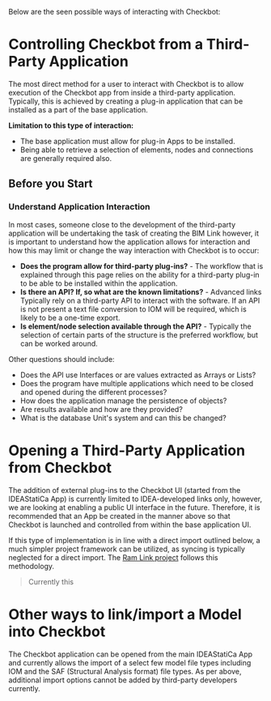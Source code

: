 Below are the seen possible ways of interacting with Checkbot:

# Controlling Checkbot from a Third-Party Application

The most direct method for a user to interact with Checkbot is to allow execution of the Checkbot app from inside a third-party application. Typically, this is achieved by creating a plug-in application that can be installed as a part of the base application.

**Limitation to this type of interaction:**
* The base application must allow for plug-in Apps to be installed.
* Being able to retrieve a selection of elements, nodes and connections are generally required also.

## Before you Start

### Understand Application Interaction

In most cases, someone close to the development of the third-party application will be undertaking the task of creating the BIM Link however, it is important to understand how the application allows for interaction and how this may limit or change the way interaction with Checkbot is to occur:

* **Does the program allow for third-party plug-ins?** - The workflow that is explained through this page relies on the ability for a third-party plug-in to be able to be installed within the application.
* **Is there an API? If, so what are the known limitations?** - Advanced links Typically rely on a third-party API to interact with the software. If an API is not present a text file conversion to IOM will be required, which is likely to be a one-time export.
* **Is element/node selection available through the API?** - Typically the selection of certain parts of the structure is the preferred workflow, but can be worked around.

Other questions should include:
* Does the API use Interfaces or are values extracted as Arrays or Lists?
* Does the program have multiple applications which need to be closed and opened during the different processes?
* How does the application manage the persistence of objects?
* Are results available and how are they provided?
* What is the database Unit's system and can this be changed?


# Opening a Third-Party Application from Checkbot

The addition of external plug-ins to the Checkbot UI (started from the IDEAStatiCa App) is currently limited to IDEA-developed links only, however, we are looking at enabling a public UI interface in the future. Therefore, it is recommended that an App be created in the manner above so that Checkbot is launched and controlled from within the base application UI.

If this type of implementation is in line with a direct import outlined below, a much simpler project framework can be utilized, as syncing is typically neglected for a direct import. The [Ram Link project](https://github.com/idea-statica/ideastatica-public/tree/main/src/bim-links/bentley-ram) follows this methodology.

> Currently this  

# Other ways to link/import a Model into Checkbot
The Checkbot application can be opened from the main IDEAStatiCa App and currently allows the import of a select few model file types including IOM and the SAF (Structural Analysis format) file types. As per above, additional import options cannot be added by third-party developers currently.

